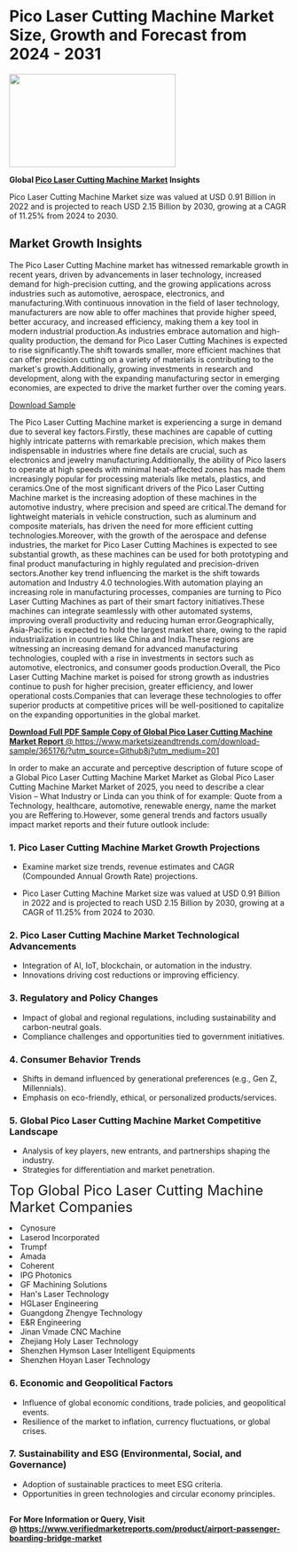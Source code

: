 <H1>Pico Laser Cutting Machine Market Size, Growth and Forecast from 2024 - 2031</H1><img class="aligncenter size-medium wp-image-584254" src="https://thirdeyenews.in/wp-content/uploads/2024/09/Global-Market-Research-300x168.jpeg" alt="" width="300" height="168" /><p><strong>Global&nbsp;<a href="https://www.marketsizeandtrends.com/download-sample/365176/?utm_source=Github8j?utm_medium=201">Pico Laser Cutting Machine Market</a> Insights</strong></p><p>Pico Laser Cutting Machine Market size was valued at USD 0.91 Billion in 2022 and is projected to reach USD 2.15 Billion by 2030, growing at a CAGR of 11.25% from 2024 to 2030.</p><p><h2>Market Growth Insights</h2> <p>The Pico Laser Cutting Machine market has witnessed remarkable growth in recent years, driven by advancements in laser technology, increased demand for high-precision cutting, and the growing applications across industries such as automotive, aerospace, electronics, and manufacturing.With continuous innovation in the field of laser technology, manufacturers are now able to offer machines that provide higher speed, better accuracy, and increased efficiency, making them a key tool in modern industrial production.As industries embrace automation and high-quality production, the demand for Pico Laser Cutting Machines is expected to rise significantly.The shift towards smaller, more efficient machines that can offer precision cutting on a variety of materials is contributing to the market's growth.Additionally, growing investments in research and development, along with the expanding manufacturing sector in emerging economies, are expected to drive the market further over the coming years.</p> <p><a href="#">Download Sample</a></p> <p>The Pico Laser Cutting Machine market is experiencing a surge in demand due to several key factors.Firstly, these machines are capable of cutting highly intricate patterns with remarkable precision, which makes them indispensable in industries where fine details are crucial, such as electronics and jewelry manufacturing.Additionally, the ability of Pico lasers to operate at high speeds with minimal heat-affected zones has made them increasingly popular for processing materials like metals, plastics, and ceramics.One of the most significant drivers of the Pico Laser Cutting Machine market is the increasing adoption of these machines in the automotive industry, where precision and speed are critical.The demand for lightweight materials in vehicle construction, such as aluminum and composite materials, has driven the need for more efficient cutting technologies.Moreover, with the growth of the aerospace and defense industries, the market for Pico Laser Cutting Machines is expected to see substantial growth, as these machines can be used for both prototyping and final product manufacturing in highly regulated and precision-driven sectors.Another key trend influencing the market is the shift towards automation and Industry 4.0 technologies.With automation playing an increasing role in manufacturing processes, companies are turning to Pico Laser Cutting Machines as part of their smart factory initiatives.These machines can integrate seamlessly with other automated systems, improving overall productivity and reducing human error.Geographically, Asia-Pacific is expected to hold the largest market share, owing to the rapid industrialization in countries like China and India.These regions are witnessing an increasing demand for advanced manufacturing technologies, coupled with a rise in investments in sectors such as automotive, electronics, and consumer goods production.Overall, the Pico Laser Cutting Machine market is poised for strong growth as industries continue to push for higher precision, greater efficiency, and lower operational costs.Companies that can leverage these technologies to offer superior products at competitive prices will be well-positioned to capitalize on the expanding opportunities in the global market.</p> <p><a href="#"></p><p><span class=""><strong>Download Full PDF Sample Copy of Global Pico Laser Cutting Machine Market Report</strong> @ <a href="https://www.marketsizeandtrends.com/download-sample/365176/?utm_source=Github8j?utm_medium=201" target="_blank">https://www.marketsizeandtrends.com/download-sample/365176/?utm_source=Github8j?utm_medium=201</a></span></p><p>In order to make an accurate and perceptive description of future scope of a Global&nbsp;Pico Laser Cutting Machine Market Market as Global&nbsp;Pico Laser Cutting Machine Market Market of 2025, you need to describe a clear Vision &ndash; What Industry or Linda can you think of for example: Quote from a Technology, healthcare, automotive, renewable energy, name the market you are Reffering to.However, some general trends and factors usually impact market reports and their future outlook include:</p><h3>1.&nbsp;<strong>Pico Laser Cutting Machine Market Growth Projections</strong></h3><ul><li>Examine market size trends, revenue estimates and CAGR (Compounded Annual Growth Rate) projections.</li><li><p>Pico Laser Cutting Machine Market size was valued at USD 0.91 Billion in 2022 and is projected to reach USD 2.15 Billion by 2030, growing at a CAGR of 11.25% from 2024 to 2030.</p></li></ul><h3>2.&nbsp;<strong>Pico Laser Cutting Machine Market Technological Advancements</strong></h3><ul><li>Integration of AI, IoT, blockchain, or automation in the industry.</li><li>Innovations driving cost reductions or improving efficiency.</li></ul><h3>3.&nbsp;<strong>Regulatory and Policy Changes</strong></h3><ul><li>Impact of global and regional regulations, including sustainability and carbon-neutral goals.</li><li>Compliance challenges and opportunities tied to government initiatives.</li></ul><h3>4.&nbsp;<strong>Consumer Behavior Trends</strong></h3><ul><li>Shifts in demand influenced by generational preferences (e.g., Gen Z, Millennials).</li><li>Emphasis on eco-friendly, ethical, or personalized products/services.</li></ul><h3>5.&nbsp;<strong>Global Pico Laser Cutting Machine Market Competitive Landscape</strong></h3><ul><li>Analysis of key players, new entrants, and partnerships shaping the industry.</li><li>Strategies for differentiation and market penetration.</li></ul><p data-pm-slice="1 1 []"><span style="color: inherit; font-family: inherit; font-size: 25px;">Top Global Pico Laser Cutting Machine Market Companies</span></p><div class="" data-test-id=""><p><li>Cynosure</li><li> Laserod Incorporated</li><li> Trumpf</li><li> Amada</li><li> Coherent</li><li> IPG Photonics</li><li> GF Machining Solutions</li><li> Han's Laser Technology</li><li> HGLaser Engineering</li><li> Guangdong Zhengye Technology</li><li> E&R Engineering</li><li> Jinan Vmade CNC Machine</li><li> Zhejiang Holy Laser Technology</li><li> Shenzhen Hymson Laser Intelligent Equipments</li><li> Shenzhen Hoyan Laser Technology</li></p></div><h3>6.&nbsp;<strong>Economic and Geopolitical Factors</strong></h3><ul><li>Influence of global economic conditions, trade policies, and geopolitical events.</li><li>Resilience of the market to inflation, currency fluctuations, or global crises.</li></ul><h3>7.&nbsp;<strong>Sustainability and ESG (Environmental, Social, and Governance)</strong></h3><ul><li>Adoption of sustainable practices to meet ESG criteria.</li><li>Opportunities in green technologies and circular economy principles.</li></ul><h2><strong style="font-size: 14px;">For More Information or Query, Visit @&nbsp;</strong><a style="background-color: #ffffff; font-size: 14px;" href="https://www.marketsizeandtrends.com/report/pico-laser-cutting-machine-market/" target="_blank">https://www.verifiedmarketreports.com/product/airport-passenger-boarding-bridge-market</a></h2>